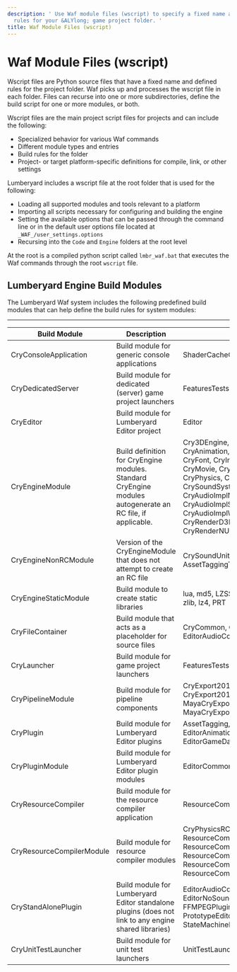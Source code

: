 ```yaml
---
description: ' Use Waf module files (wscript) to specify a fixed name and defined
  rules for your &ALYlong; game project folder. '
title: Waf Module Files (wscript)
---
```

# Waf Module Files \(wscript\)<a name="waf-files-module-files-wscript"></a>

Wscript files are Python source files that have a fixed name and defined rules for the project folder\. Waf picks up and processes the wscript file in each folder\. Files can recurse into one or more subdirectories, define the build script for one or more modules, or both\.

Wscript files are the main project script files for projects and can include the following:
+ Specialized behavior for various Waf commands
+ Different module types and entries
+ Build rules for the folder
+ Project\- or target platform\-specific definitions for compile, link, or other settings

Lumberyard includes a wscript file at the root folder that is used for the following:
+ Loading all supported modules and tools relevant to a platform
+ Importing all scripts necessary for configuring and building the engine
+ Setting the available options that can be passed through the command line or in the default user options file located at `_WAF_/user_settings.options`
+ Recursing into the `Code` and `Engine` folders at the root level

At the root is a compiled python script called `lmbr_waf.bat` that executes the Waf commands through the root `wscript` file\.

## Lumberyard Engine Build Modules<a name="lumberyard-engine-build-modules"></a>

The Lumberyard Waf system includes the following predefined build modules that can help define the build rules for system modules:


****  

| Build Module | Description | Consumers | Project Type | 
| --- | --- | --- | --- | 
| CryConsoleApplication | Build module for generic console applications | ShaderCacheGen | Executable | 
| CryDedicatedServer | Build module for dedicated \(server\) game project launchers | FeaturesTestsDedicatedLauncher | Executable | 
| CryEditor | Build module for Lumberyard Editor project | Editor | Executable | 
| CryEngineModule | Build definition for CryEngine modules\. Standard CryEngine modules autogenerate an RC file, if applicable\. | Cry3DEngine, CryAction, CryAISystem, CryAnimation, CryEntitySystem, CryFont, CryInput, CryLiveCreate, CryMovie, CryNetwork, CryLobby, CryPhysics, CryScriptSystem, CrySoundSystem, CryAudioImplMiles, CryAudioImplNoSound, CryAudioImplSDLMixer, CryAudioImplWwise, CrySystem, CryRenderD3D11, CryRenderOpenGL, CryRenderNULL, CryD3DCompilerStub | Shared Library \(non\-release\), Static Library \(performance, release\) | 
| CryEngineNonRCModule | Version of the CryEngineModule that does not attempt to create an RC file | CrySoundUnitTests, LyShine, AssetTaggingTools | Shared Library | 
| CryEngineStaticModule | Build module to create static libraries | lua, md5, LZSS, Lzma, expat, DBAPI, zlib, lz4, PRT | Static Library | 
| CryFileContainer | Build module that acts as a placeholder for source files | CryCommon, CryAudioCommon, EditorAudioControlsBrowser | Non | 
| CryLauncher | Build module for game project launchers | FeaturesTestsLauncher | Executable | 
| CryPipelineModule | Build module for pipeline components | CryExport2014, CryExport2015, CryExport2016, MayaCryExport22014, MayaCryExport22015, MayaCryExport22016 | Custom | 
| CryPlugin | Build module for Lumberyard Editor plugins | AssetTagging, CryDesigner, EditorDesc, EditorAnimation, EditorFbxImport, EditorGameDatabase, SchematycPlugin | Shared Library | 
| CryPluginModule | Build module for Lumberyard Editor plugin modules | EditorCommon, PerforcePlugin | Shared Library | 
| CryResourceCompiler | Build module for the resource compiler application | ResourceCompiler | Executable | 
| CryResourceCompilerModule | Build module for resource compiler modules | CryPhysicsRC, CryXML, CryPerforce, ResourceCompilerABC, ResourceCompilerFBX, ResourceCompilerImage, ResourceCompilerPC, ResourceCompilerXML | Shared Library | 
| CryStandAlonePlugin | Build module for Lumberyard Editor standalone plugins \(does not link to any engine shared libraries\) | EditorAudioControlsBrowser,EditorMiles, EditorNoSound,EditorWwise, FBXPlugin, FFMPEGPlugin, MetricsPlugin, PrototypeEditorPlugin, StateMachineEditorPlugin, UiEditor | Shared Library | 
| CryUnitTestLauncher | Build module for unit test launchers | UnitTestLauncher | Executable | 